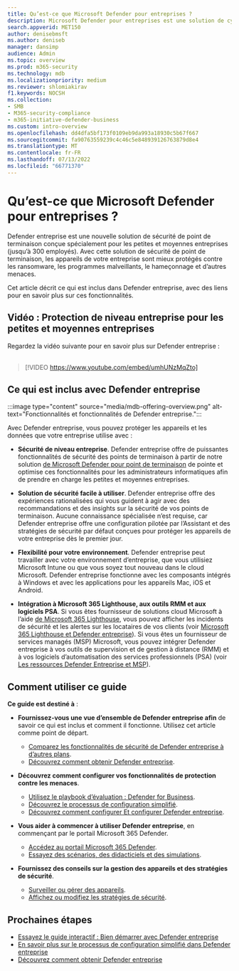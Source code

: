 ```yaml
---
title: Qu’est-ce que Microsoft Defender pour entreprises ?
description: Microsoft Defender pour entreprises est une solution de cybersécurité pour les petites et moyennes entreprises. Defender entreprise protège contre les menaces sur vos appareils.
search.appverid: MET150
author: denisebmsft
ms.author: deniseb
manager: dansimp
audience: Admin
ms.topic: overview
ms.prod: m365-security
ms.technology: mdb
ms.localizationpriority: medium
ms.reviewer: shlomiakirav
f1.keywords: NOCSH
ms.collection:
- SMB
- M365-security-compliance
- m365-initiative-defender-business
ms.custom: intro-overview
ms.openlocfilehash: dd4dfa5bf173f0109eb9da993a18930c5b67f667
ms.sourcegitcommit: fa90763559239c4c46c5e848939126763879d8e4
ms.translationtype: MT
ms.contentlocale: fr-FR
ms.lasthandoff: 07/13/2022
ms.locfileid: "66771370"
---
```

# <a name="what-is-microsoft-defender-for-business"></a>Qu’est-ce que Microsoft Defender pour entreprises ?

Defender entreprise est une nouvelle solution de sécurité de point de terminaison conçue spécialement pour les petites et moyennes entreprises (jusqu’à 300 employés). Avec cette solution de sécurité de point de terminaison, les appareils de votre entreprise sont mieux protégés contre les ransomware, les programmes malveillants, le hameçonnage et d’autres menaces. 

Cet article décrit ce qui est inclus dans Defender entreprise, avec des liens pour en savoir plus sur ces fonctionnalités.


## <a name="video-enterprise-grade-protection-for-small-and-medium-sized-businesses"></a>Vidéo : Protection de niveau entreprise pour les petites et moyennes entreprises

Regardez la vidéo suivante pour en savoir plus sur Defender entreprise : <br/><br/>

> [!VIDEO https://www.youtube.com/embed/umhUNzMqZto]

## <a name="whats-included-with-defender-for-business"></a>Ce qui est inclus avec Defender entreprise

:::image type="content" source="media/mdb-offering-overview.png" alt-text="Fonctionnalités et fonctionnalités de Defender entreprise.":::

Avec Defender entreprise, vous pouvez protéger les appareils et les données que votre entreprise utilise avec :

- **Sécurité de niveau entreprise**. Defender entreprise offre de puissantes fonctionnalités de sécurité des points de terminaison à partir de notre solution [de Microsoft Defender pour point de terminaison](../defender-endpoint/microsoft-defender-endpoint.md) de pointe et optimise ces fonctionnalités pour les administrateurs informatiques afin de prendre en charge les petites et moyennes entreprises.

- **Solution de sécurité facile à utiliser**. Defender entreprise offre des expériences rationalisées qui vous guident à agir avec des recommandations et des insights sur la sécurité de vos points de terminaison. Aucune connaissance spécialisée n’est requise, car Defender entreprise offre une configuration pilotée par l’Assistant et des stratégies de sécurité par défaut conçues pour protéger les appareils de votre entreprise dès le premier jour.

- **Flexibilité pour votre environnement**. Defender entreprise peut travailler avec votre environnement d’entreprise, que vous utilisiez Microsoft Intune ou que vous soyez tout nouveau dans le cloud Microsoft. Defender entreprise fonctionne avec les composants intégrés à Windows et avec les applications pour les appareils Mac, iOS et Android.

- **Intégration à Microsoft 365 Lighthouse, aux outils RMM et aux logiciels PSA**. Si vous êtes fournisseur de solutions cloud Microsoft à l’aide [de Microsoft 365 Lighthouse](../../lighthouse/m365-lighthouse-overview.md), vous pouvez afficher les incidents de sécurité et les alertes sur les locataires de vos clients (voir [Microsoft 365 Lighthouse et Defender entreprise](mdb-lighthouse-integration.md)). Si vous êtes un fournisseur de services managés (MSP) Microsoft, vous pouvez intégrer Defender entreprise à vos outils de supervision et de gestion à distance (RMM) et à vos logiciels d’automatisation des services professionnels (PSA) (voir [Les ressources Defender Entreprise et MSP](mdb-partners.md)).

## <a name="how-to-use-this-guide"></a>Comment utiliser ce guide

**Ce guide est destiné à** :

- **Fournissez-vous une vue d’ensemble de Defender entreprise afin** de savoir ce qui est inclus et comment il fonctionne. Utilisez cet article comme point de départ.
   - [Comparez les fonctionnalités de sécurité de Defender entreprise à d’autres plans](compare-mdb-m365-plans.md).
   - [Découvrez comment obtenir Defender entreprise](get-defender-business.md).

- **Découvrez comment configurer vos fonctionnalités de protection contre les menaces**. 
   - [Utilisez le playbook d’évaluation : Defender for Business](trial-playbook-defender-business.md).
   - [Découvrez le processus de configuration simplifié](mdb-simplified-configuration.md).
   - [Découvrez comment configurer Et configurer Defender entreprise](mdb-setup-configuration.md).

- **Vous aider à commencer à utiliser Defender entreprise**, en commençant par le portail Microsoft 365 Defender. 
   - [Accédez au portail Microsoft 365 Defender](mdb-get-started.md).
   - [Essayez des scénarios, des didacticiels et des simulations](mdb-tutorials.md).

- **Fournissez des conseils sur la gestion des appareils et des stratégies de sécurité**.
   - [Surveiller ou gérer des appareils](mdb-manage-devices.md).
   - [Affichez ou modifiez les stratégies de sécurité](mdb-view-edit-policies.md).

## <a name="next-steps"></a>Prochaines étapes

- [Essayez le guide interactif : Bien démarrer avec Defender entreprise](https://aka.ms/MDB-GetStartedGuide)
- [En savoir plus sur le processus de configuration simplifié dans Defender entreprise](mdb-simplified-configuration.md)
- [Découvrez comment obtenir Defender entreprise](get-defender-business.md)
